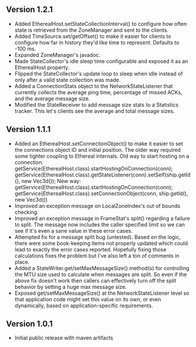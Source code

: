 Version 1.2.1
--------------
* Added EtherealHost.setStateCollectionInterval() to configure how often
    state is retrieved from the ZoneManager and sent to the clients.
* Added TimeSource.set/getOffset() to make it easier for clients to configure
    how far in history they'd like time to represent.  Defaults to -100 ms.
* Expanded ZoneManager's javadoc.
* Made StateCollector's idle sleep time configurable and exposed it as
    an EtherealHost property.
* Flipped the StateCollector's update loop to sleep when idle instead of
    only after a valid state collection was made.
* Added a ConnectionStats object to the NetworkStateListener that currently collects
    the average ping time, percentage of missed ACKs, and the average message size.
* Modified the StateReceiver to add message size stats to a Statistics tracker.  This
    let's clients see the average and total message sizes.
    

Version 1.1.1
--------------
* Added an EtherealHost.setConnectionObject() to make it easier
    to set the connections object ID and initial position.  The older
    way required some tighter coupling to Ethereal internals.
    Old way to start hosting on a connection:
        getService(EtherealHost.class).startHostingOnConnection(conn);
        getService(EtherealHost.class).getStateListener(conn).setSelf(ship.getId(), new Vec3d());
    New way:
        getService(EtherealHost.class).startHostingOnConnection(conn);
        getService(EtherealHost.class).setConnectionObject(conn, ship.getId(), new Vec3d())
* Improved an exception message on LocalZoneIndex's out of bounds checking.    
* Improved an exception message in FrameStat's split() regarding a failure to split.  The message
    now includes the caller specified limit so we can see if it's even a sane value in these
    error cases.
* Attempted fix for a message split bug (untested).  Based on the logic, there were some
    book-keeping items not properly updated which could lead to exactly the error cases
    reported.  Hopefully fixing those calculations fixes the problem but I've also left
    a ton of comments in place.
* Added a StateWriter.get/setMaxMessageSize() method(s) for controlling the MTU size used
    to calculate when messages are split.  So even if the above fix doesn't work then callers
    can effectively turn off the split behavior by setting a huge max message size.     
* Exposed get/setMaxMessageSize() at the NetworkStateListener level so that application code
    might set this value on its own, or even dynamically, based on application-specific
    requirements.


Version 1.0.1
--------------
* Initial public release with maven artifacts
